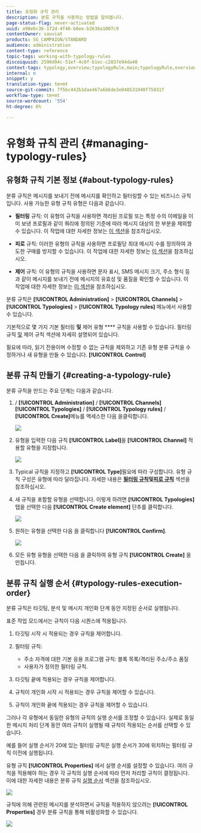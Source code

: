 ```yaml
---
title: 유형화 규칙 관리
description: 분류 규칙을 사용하는 방법을 알아봅니다.
page-status-flag: never-activated
uuid: a98ebc36-172d-4f46-b6ee-b2636a1007c9
contentOwner: sauviat
products: SG_CAMPAIGN/STANDARD
audience: administration
content-type: reference
topic-tags: working-with-typology-rules
discoiquuid: 2590d94c-51ef-4c0f-b1ec-c2837e94da40
context-tags: typology,overview;typologyRule,main;typologyRule,overview
internal: n
snippet: y
translation-type: tm+mt
source-git-commit: 7f5bc442b1dae467a6b6de3e048531940f75031f
workflow-type: tm+mt
source-wordcount: '554'
ht-degree: 6%

---
```



# 유형화 규칙 관리 {#managing-typology-rules}

## 유형화 규칙 기본 정보 {#about-typology-rules}

분류 규칙은 메시지를 보내기 전에 메시지를 확인하고 필터링할 수 있는 비즈니스 규칙입니다. 사용 가능한 유형 규칙 유형은 다음과 같습니다.

* **필터링** 규칙: 이 유형의 규칙을 사용하면 격리된 프로필 또는 특정 수의 이메일을 이미 보낸 프로필과 같이 쿼리에 정의된 기준에 따라 메시지 대상의 한 부분을 제외할 수 있습니다. 이 작업에 대한 자세한 정보는 [이 섹션](../../sending/using/filtering-rules.md)을 참조하십시오.

* **피로** 규칙: 이러한 유형의 규칙을 사용하면 프로필당 최대 메시지 수를 정의하여 과도한 구매를 방지할 수 있습니다. 이 작업에 대한 자세한 정보는 [이 섹션](../../sending/using/fatigue-rules.md)을 참조하십시오.

* **제어** 규칙: 이 유형의 규칙을 사용하면 문자 표시, SMS 메시지 크기, 주소 형식 등과 같이 메시지를 보내기 전에 메시지의 유효성 및 품질을 확인할 수 있습니다. 이 작업에 대한 자세한 정보는 [이 섹션](../../sending/using/control-rules.md)을 참조하십시오.

분류 규칙은 **[!UICONTROL Administration]** > **[!UICONTROL Channels]** > **[!UICONTROL Typologies]** > **[!UICONTROL Typology rules]** 메뉴에서 사용할 수 있습니다.

기본적으로 몇 가지 기본 필터링 **및** 제어 유형 **** 규칙을 사용할 수 있습니다. 필터링 규칙 [및](../../sending/using/fatigue-rules.md) 제어 규칙 [](../../sending/using/control-rules.md) 섹션에 자세히 설명되어 있습니다.

필요에 따라, 읽기 전용이며 수정할 수 없는 규칙을 제외하고 기존 유형 분류 규칙을 수정하거나 새 유형을 만들 수 있습니다. **[!UICONTROL Control]**

## 분류 규칙 만들기 {#creating-a-typology-rule}

분류 규칙을 만드는 주요 단계는 다음과 같습니다.

1. / **[!UICONTROL Administration]** / **[!UICONTROL Channels]** **[!UICONTROL Typologies]** / **[!UICONTROL Typology rules]** / **[!UICONTROL Create]**&#x200B;메뉴를 액세스한 다음 을클릭합니다.

   ![](assets/typology_create-rule.png)

1. 유형을 입력한 다음 규칙 **[!UICONTROL Label]**&#x200B;을 **[!UICONTROL Channel]** 적용할 유형을 지정합니다.

   ![](assets/typology-rule-label.png)

1. Typical 규칙을 지정하고 **[!UICONTROL Type]**&#x200B;필요에 따라 구성합니다. 유형 규칙 구성은 유형에 따라 달라집니다. 자세한 내용은 **[필터링 규칙](../../sending/using/filtering-rules.md)**및**[&#x200B;피로 규칙](../../sending/using/fatigue-rules.md)** 섹션을 참조하십시오.

1. 새 규칙을 포함할 유형을 선택합니다. 이렇게 하려면 **[!UICONTROL Typologies]** 탭을 선택한 다음 **[!UICONTROL Create element]** 단추를 클릭합니다.

   ![](assets/typology-typologies-tab.png)

1. 원하는 유형을 선택한 다음 을 클릭합니다 **[!UICONTROL Confirm]**.

   ![](assets/typology-link.png)

1. 모든 유형 유형을 선택한 다음 을 클릭하여 유형 규칙 **[!UICONTROL Create]** 을 만듭니다.

## 분류 규칙 실행 순서 {#typology-rules-execution-order}

분류 규칙은 타깃팅, 분석 및 메시지 개인화 단계 동안 지정된 순서로 실행됩니다.

표준 작업 모드에서는 규칙이 다음 시퀀스에 적용됩니다.

1. 타깃팅 시작 시 적용되는 경우 규칙을 제어합니다.
1. 필터링 규칙:

   * 주소 자격에 대한 기본 응용 프로그램 규칙: 블록 목록/격리된 주소/주소 품질
   * 사용자가 정의한 필터링 규칙.

1. 타깃팅 끝에 적용되는 경우 규칙을 제어합니다.
1. 규칙이 개인화 시작 시 적용되는 경우 규칙을 제어할 수 있습니다.
1. 규칙이 개인화 끝에 적용되는 경우 규칙을 제어할 수 있습니다.

그러나 각 유형에서 동일한 유형의 규칙의 실행 순서를 조정할 수 있습니다. 실제로 동일한 메시지 처리 단계 동안 여러 규칙이 실행될 때 규칙이 적용되는 순서를 선택할 수 있습니다.

예를 들어 실행 순서가 20에 있는 필터링 규칙은 실행 순서가 30에 위치하는 필터링 규칙 이전에 실행됩니다.

유형 규칙 **[!UICONTROL Properties]** 에서 실행 순서를 설정할 수 있습니다. 여러 규칙을 적용해야 하는 경우 각 규칙의 실행 순서에 따라 먼저 처리할 규칙이 결정됩니다. 이에 대한 자세한 내용은 분류 규칙 [실행 순서](#typology-rules-execution-order) 섹션을 참조하십시오.

![](assets/typology_rule-active.png)

규칙에 의해 관련된 메시지를 분석하면서 규칙을 적용하지 않으려는 **[!UICONTROL Properties]** 경우 분류 규칙을 통해 비활성화할 수 있습니다.

![](assets/typology_rule-order.png)